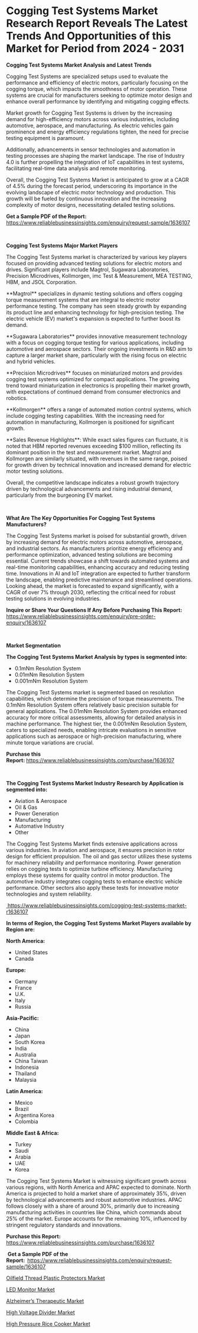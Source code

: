 <p><h1>Cogging Test Systems Market Research Report Reveals The Latest Trends And Opportunities of this Market for Period from 2024 - 2031</h1></p><p><strong>Cogging Test Systems Market Analysis and Latest Trends</strong></p>
<p><p>Cogging Test Systems are specialized setups used to evaluate the performance and efficiency of electric motors, particularly focusing on the cogging torque, which impacts the smoothness of motor operation. These systems are crucial for manufacturers seeking to optimize motor design and enhance overall performance by identifying and mitigating cogging effects.</p><p>Market growth for Cogging Test Systems is driven by the increasing demand for high-efficiency motors across various industries, including automotive, aerospace, and manufacturing. As electric vehicles gain prominence and energy efficiency regulations tighten, the need for precise testing equipment is paramount. </p><p>Additionally, advancements in sensor technologies and automation in testing processes are shaping the market landscape. The rise of Industry 4.0 is further propelling the integration of IoT capabilities in test systems, facilitating real-time data analysis and remote monitoring.</p><p>Overall, the Cogging Test Systems Market is anticipated to grow at a CAGR of 4.5% during the forecast period, underscoring its importance in the evolving landscape of electric motor technology and production. This growth will be fueled by continuous innovation and the increasing complexity of motor designs, necessitating detailed testing solutions.</p></p>
<p><strong>Get a Sample PDF of the Report:&nbsp;</strong> <a href="https://www.reliablebusinessinsights.com/enquiry/request-sample/1636107?utm_campaign=1138&utm_medium=2&utm_source=Github&utm_content=ia&utm_term=29102024&utm_id=cogging-test-systems">https://www.reliablebusinessinsights.com/enquiry/request-sample/1636107</a></p>
<p>&nbsp;</p>
<p><strong>Cogging Test Systems Major Market Players</strong></p>
<p><p>The Cogging Test Systems market is characterized by various key players focused on providing advanced testing solutions for electric motors and drives. Significant players include Magtrol, Sugawara Laboratories, Precision Microdrives, Kollmorgen, imc Test & Measurement, MEA TESTING, HBM, and JSOL Corporation.</p><p>**Magtrol** specializes in dynamic testing solutions and offers cogging torque measurement systems that are integral to electric motor performance testing. The company has seen steady growth by expanding its product line and enhancing technology for high-precision testing. The electric vehicle (EV) market's expansion is expected to further boost its demand.</p><p>**Sugawara Laboratories** provides innovative measurement technology with a focus on cogging torque testing for various applications, including automotive and aerospace sectors. Their ongoing investments in R&D aim to capture a larger market share, particularly with the rising focus on electric and hybrid vehicles.</p><p>**Precision Microdrives** focuses on miniaturized motors and provides cogging test systems optimized for compact applications. The growing trend toward miniaturization in electronics is propelling their market growth, with expectations of continued demand from consumer electronics and robotics.</p><p>**Kollmorgen** offers a range of automated motion control systems, which include cogging testing capabilities. With the increasing need for automation in manufacturing, Kollmorgen is positioned for significant growth.</p><p>**Sales Revenue Highlights**: While exact sales figures can fluctuate, it is noted that HBM reported revenues exceeding $100 million, reflecting its dominant position in the test and measurement market. Magtrol and Kollmorgen are similarly situated, with revenues in the same range, poised for growth driven by technical innovation and increased demand for electric motor testing solutions.</p><p>Overall, the competitive landscape indicates a robust growth trajectory driven by technological advancements and rising industrial demand, particularly from the burgeoning EV market.</p></p>
<p>&nbsp;</p>
<p><strong>What Are The Key Opportunities For Cogging Test Systems Manufacturers?</strong></p>
<p><p>The Cogging Test Systems market is poised for substantial growth, driven by increasing demand for electric motors across automotive, aerospace, and industrial sectors. As manufacturers prioritize energy efficiency and performance optimization, advanced testing solutions are becoming essential. Current trends showcase a shift towards automated systems and real-time monitoring capabilities, enhancing accuracy and reducing testing time. Innovations in AI and IoT integration are expected to further transform the landscape, enabling predictive maintenance and streamlined operations. Looking ahead, the market is forecasted to expand significantly, with a CAGR of over 7% through 2030, reflecting the critical need for robust testing solutions in evolving industries.</p></p>
<p><strong>Inquire or Share Your Questions If Any Before Purchasing This Report:</strong> <a href="https://www.reliablebusinessinsights.com/enquiry/pre-order-enquiry/1636107?utm_campaign=1138&utm_medium=2&utm_source=Github&utm_content=ia&utm_term=29102024&utm_id=cogging-test-systems">https://www.reliablebusinessinsights.com/enquiry/pre-order-enquiry/1636107</a></p>
<p>&nbsp;</p>
<p><strong>Market Segmentation</strong></p>
<p><strong>The Cogging Test Systems Market Analysis by types is segmented into:</strong></p>
<p><ul><li>0.1mNm Resolution System</li><li>0.01mNm Resolution System</li><li>0.001mNm Resolution System</li></ul></p>
<p><p>The Cogging Test Systems market is segmented based on resolution capabilities, which determine the precision of torque measurements. The 0.1mNm Resolution System offers relatively basic precision suitable for general applications. The 0.01mNm Resolution System provides enhanced accuracy for more critical assessments, allowing for detailed analysis in machine performance. The highest tier, the 0.001mNm Resolution System, caters to specialized needs, enabling intricate evaluations in sensitive applications such as aerospace or high-precision manufacturing, where minute torque variations are crucial.</p></p>
<p><strong>Purchase this Report:&nbsp;</strong><a href="https://www.reliablebusinessinsights.com/purchase/1636107?utm_campaign=1138&utm_medium=2&utm_source=Github&utm_content=ia&utm_term=29102024&utm_id=cogging-test-systems">https://www.reliablebusinessinsights.com/purchase/1636107</a></p>
<p>&nbsp;</p>
<p><strong>The Cogging Test Systems Market Industry Research by Application is segmented into:</strong></p>
<p><ul><li>Aviation & Aerospace</li><li>Oil & Gas</li><li>Power Generation</li><li>Manufacturing</li><li>Automative Industry</li><li>Other</li></ul></p>
<p><p>The Cogging Test Systems Market finds extensive applications across various industries. In aviation and aerospace, it ensures precision in rotor design for efficient propulsion. The oil and gas sector utilizes these systems for machinery reliability and performance monitoring. Power generation relies on cogging tests to optimize turbine efficiency. Manufacturing employs these systems for quality control in motor production. The automotive industry integrates cogging tests to enhance electric vehicle performance. Other sectors also apply these tests for innovative motor technologies and system reliability.</p></p>
<p><a href="https://www.reliablebusinessinsights.com/cogging-test-systems-market-r1636107?utm_campaign=1138&utm_medium=2&utm_source=Github&utm_content=ia&utm_term=29102024&utm_id=cogging-test-systems">&nbsp;https://www.reliablebusinessinsights.com/cogging-test-systems-market-r1636107</a></p>
<p><strong>In terms of Region, the Cogging Test Systems Market Players available by Region are:</strong></p>
<p>
    <p> <strong> North America: </strong>
        <ul>
            <li>United States</li>
            <li>Canada</li>
        </ul>
        </p> 
    <p> <strong> Europe: </strong>
        <ul>
            <li>Germany</li>
            <li>France</li>
            <li>U.K.</li>
            <li>Italy</li>
            <li>Russia</li>
        </ul>
        </p> 
    <p> <strong> Asia-Pacific: </strong>
        <ul>
            <li>China</li>
            <li>Japan</li>
            <li>South Korea</li>
            <li>India</li>
            <li>Australia</li>
            <li>China Taiwan</li>
            <li>Indonesia</li>
            <li>Thailand</li>
            <li>Malaysia</li>
        </ul>
        </p> 
    <p> <strong> Latin America: </strong>
        <ul>
            <li>Mexico</li>
            <li>Brazil</li>
            <li>Argentina Korea</li>
            <li>Colombia</li>
        </ul>
        </p> 
    <p> <strong> Middle East & Africa: </strong>
        <ul>
            <li>Turkey</li>
            <li>Saudi</li>
            <li>Arabia</li>
            <li>UAE</li>
            <li>Korea</li>
        </ul>
    </p>
    </p>
<p><p>The Cogging Test Systems Market is witnessing significant growth across various regions, with North America and APAC expected to dominate. North America is projected to hold a market share of approximately 35%, driven by technological advancements and robust automotive industries. APAC follows closely with a share of around 30%, primarily due to increasing manufacturing activities in countries like China, which commands about 25% of the market. Europe accounts for the remaining 10%, influenced by stringent regulatory standards and innovations.</p></p>
<p><strong>Purchase this Report: </strong><a href="https://www.reliablebusinessinsights.com/purchase/1636107?utm_campaign=1138&utm_medium=2&utm_source=Github&utm_content=ia&utm_term=29102024&utm_id=cogging-test-systems">https://www.reliablebusinessinsights.com/purchase/1636107</a></p>
<p>&nbsp;<strong>Get a Sample PDF of the Report:&nbsp;&nbsp;</strong><a href="https://www.reliablebusinessinsights.com/enquiry/request-sample/1636107?utm_campaign=1138&utm_medium=2&utm_source=Github&utm_content=ia&utm_term=29102024&utm_id=cogging-test-systems">https://www.reliablebusinessinsights.com/enquiry/request-sample/1636107</a></p>
<p><strong></strong></p>
<p><p><a href="https://issuu.com/reportprime-2/docs/oilfield-thread-plastic-protectors-_13bc14ee4255e4?utm_campaign=1138&utm_medium=2&utm_source=Github&utm_content=ia&utm_term=29102024&utm_id=cogging-test-systems">Oilfield Thread Plastic Protectors Market</a></p><p><a href="https://github.com/burdgexaraeqn/Market-Research-Report-List-1/blob/main/led-monitor-market.md?utm_campaign=1138&utm_medium=2&utm_source=Github&utm_content=ia&utm_term=29102024&utm_id=cogging-test-systems">LED Monitor Market</a></p><p><a href="https://github.com/maniehilp9ib/Market-Research-Report-List-1/blob/main/alzheimers-therapeutic-market.md?utm_campaign=1138&utm_medium=2&utm_source=Github&utm_content=ia&utm_term=29102024&utm_id=cogging-test-systems">Alzheimer’s Therapeutic Market</a></p><p><a href="https://www.linkedin.com/pulse/high-voltage-divider-market-global-insights-regional-analysis-krave?utm_campaign=1138&utm_medium=2&utm_source=Github&utm_content=ia&utm_term=29102024&utm_id=cogging-test-systems">High Voltage Divider Market</a></p><p><a href="https://www.linkedin.com/pulse/high-pressure-rice-cooker-market-size-growth-trends-htgdc?utm_campaign=1138&utm_medium=2&utm_source=Github&utm_content=ia&utm_term=29102024&utm_id=cogging-test-systems">High Pressure Rice Cooker Market</a></p></p>